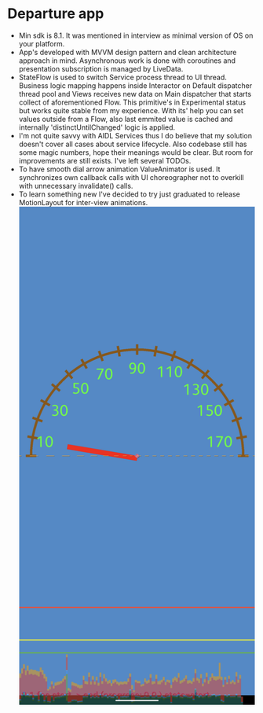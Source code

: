 # Departure app
 - Min sdk is 8.1. It was mentioned in interview as minimal version of OS on your platform.
 - App's developed with MVVM design pattern and clean architecture approach in mind. Asynchronous work is done with coroutines and presentation subscription is managed by LiveData.
 - StateFlow is used to switch Service process thread to UI thread. Business logic mapping happens inside Interactor on Default dispatcher thread pool and Views receives new data on Main dispatcher that starts collect of aforementioned Flow. This primitive's in Experimental status but works quite stable from my experience. With its' help you can set values outside from a Flow, also last emmited value is cached and internally 'distinctUntilChanged' logic is applied.
 - I'm not quite savvy with AIDL Services thus I do believe that my solution doesn't cover all cases about service lifecycle. Also codebase still has some magic numbers, hope their meanings would be clear. But room for improvements are still exists. I've left several TODOs.
 - To have smooth dial arrow animation ValueAnimator is used. It synchronizes own callback calls with UI choreographer not to overkill with unnecessary invalidate() calls.
 - To learn something new I've decided to try just graduated to release MotionLayout for inter-view animations.
![Dial](dial.png?raw=true "Title")